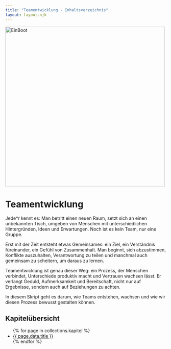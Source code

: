 ```yaml
---
title: "Teamentwicklung - Inhaltsverzeichnis"
layout: layout.njk
---
```


<img src="{{ '/assets/EinBoot.png' | url }}" alt="EinBoot" width="500" style="padding: 0;" />

# Teamentwicklung

Jede\*r kennt es: Man betritt einen neuen Raum, setzt sich an einen unbekannten Tisch, umgeben von Menschen mit unterschiedlichen Hintergründen, Ideen und Erwartungen. Noch ist es kein Team, nur eine Gruppe.

Erst mit der Zeit entsteht etwas Gemeinsames: ein Ziel, ein Verständnis füreinander, ein Gefühl von Zusammenhalt. Man beginnt, sich abzustimmen, Konflikte auszuhalten, Verantwortung zu teilen und manchmal auch gemeinsam zu scheitern, um daraus zu lernen.

Teamentwicklung ist genau dieser Weg: ein Prozess, der Menschen verbindet, Unterschiede produktiv macht und Vertrauen wachsen lässt. Er verlangt Geduld, Aufmerksamkeit und Bereitschaft, nicht nur auf Ergebnisse, sondern auch auf Beziehungen zu achten.

In diesem Skript geht es darum, wie Teams entstehen, wachsen und wie wir diesen Prozess bewusst gestalten können.

## Kapitelübersicht

<ul class="chapter-list">
  {% for page in collections.kapitel %}
    <li><a href="{{ page.url  | url }}">{{ page.data.title }}</a></li>
  {% endfor %}
</ul>
